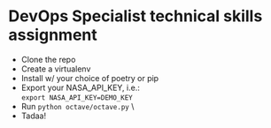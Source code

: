 # DevOps Specialist technical skills assignment
- Clone the repo
- Create a virtualenv
- Install w/ your choice of poetry or pip
- Export your NASA_API_KEY, i.e.: \
`export NASA_API_KEY=DEMO_KEY`
- Run `python octave/octave.py` \
- Tadaa!
